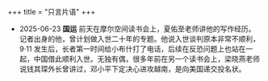 +++
title = "只言片语"
+++

- 2025-06-23 **国运** 前天在摩尔空间读书会上，夏佑至老师讲他的写作经历。记者出身的他，曾计划做入世二十年的专题。他说入世谈判原本非常不顺利，9·11 发生后，长者第一时间给小布什打了电话，后续在反恐问题上也站在一起，中国借此顺利入世。无独有偶，很多年前在另一个读书会上，梁晓燕老师说钱其琛外长曾讲过，邓小平下定决心进攻越南，是向美国递交投名状。
